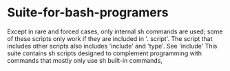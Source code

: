 # Suite-for-bash-programers
Except in rare and forced cases, only internal sh commands are used; some of these scripts only work if they are included in '. script'.  The script that includes other scripts also includes 'include' and 'type'. See 'include'  This suite contains sh scripts designed to complement programming with commands that mostly only use sh built-in commands,
